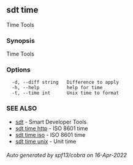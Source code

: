 ## sdt time

Time Tools

### Synopsis

Time Tools

### Options

```
  -d, --diff string   Difference to apply
  -h, --help          help for time
  -t, --time int      Unix time to format
```

### SEE ALSO

* [sdt](sdt.md)	 - Smart Developer Tools
* [sdt time http](sdt_time_http.md)	 - ISO 8601 time
* [sdt time iso](sdt_time_iso.md)	 - ISO 8601 time
* [sdt time unix](sdt_time_unix.md)	 - Unit time

###### Auto generated by spf13/cobra on 16-Apr-2022
